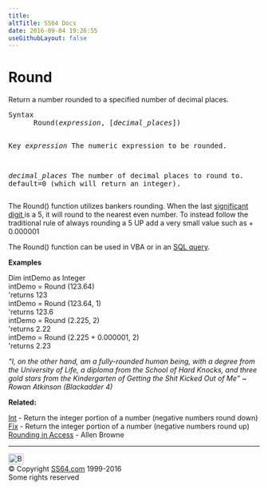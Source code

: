 ```yaml
---
title:
altTitle: SS64 Docs
date: 2016-09-04 19:26:55
useGithubLayout: false
---
```

<!-- #BeginLibraryItem "/Library/head_access.lbi" --><!-- #EndLibraryItem --><h1>Round</h1>
<p>  Return a number rounded to a specified number of decimal places.</p>
<pre>Syntax
      Round(<i>expression</i>, [<i>decimal_places</i>])

Key
   <i>expression</i>    The numeric expression to be rounded.

  <i>decimal_places</i> The number of decimal places to round to.
                 default=0 (which will return an integer).</pre>
<p>The Round() function utilizes bankers rounding. When the last <a href="http://en.wikipedia.org/wiki/Significant_figures">significant digit </a>is a <span class="code">5</span>, it will round to the nearest even number. To instead follow the traditional rule of always rounding a <span class="code">5</span> UP add a very small value such as <span class="code">+ 0.000001</span></p>
<p>The Round() function can be used in VBA or in an <a href="syntax-functions.html">SQL query</a>.</p>
<p><b>Examples</b></p>
<p><span class="code">Dim intDemo as Integer<br>
</span>
<span class="code"> intDemo = Round (123.64)<br>
</span>'returns <span class="code">123 <br>
intDemo = Round (123.64, 1)<br>
</span>'returns <span class="code">123.6<br>
intDemo = Round (2.225, 2)<br>
</span>'returns <span class="code">2.22<br>
intDemo = Round (2.225 + 0.000001, 2)<br>
</span>'returns <span class="code">2.23</span></p>
<p class="quote"><i>“I, on the other hand, am a fully-rounded human being, with a degree from the University of Life, a diploma from the School of Hard Knocks, and three gold stars from the Kindergarten of Getting the Shit Kicked Out of Me” ~ Rowan Atkinson (Blackadder 4) </i></p>
<p><b>Related:</b></p>
<p><a href="int.html">Int</a> - Return the integer portion of a number (negative numbers round down)<br>
<a href="fix.html">Fix</a> -  Return the integer portion of a number (negative numbers round up)<br>
<a href="http://allenbrowne.com/round.html">Rounding in Access</a> - Allen Browne</p><!-- #BeginLibraryItem "/Library/foot_access.lbi" --><p>
<!-- access -->

<hr>
<div id="bl" class="footer"><a href="round.html#"><img src="../images/top.png" width="30" height="22" alt="Back to the Top"></a></div>
<div id="br" class="footer, tagline">© Copyright <a href="http://ss64.com/">SS64.com</a> 1999-2016<br>
Some rights reserved</div><!-- #EndLibraryItem -->

